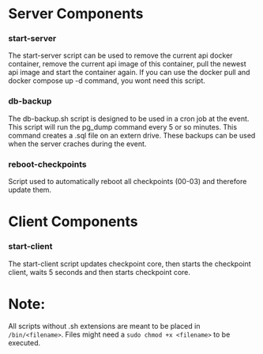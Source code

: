 # Server Components
### start-server
The start-server script can be used to remove the current api docker container, remove the current api image of this container, pull the newest api image and start the container again. If you can use the docker pull and docker compose up -d command, you wont need this script.

### db-backup
The db-backup.sh script is designed to be used in a cron job at the event. This script will run the pg_dump command every 5 or so minutes. This command creates a .sql file on an extern drive. These backups can be used when the server craches during the event.

### reboot-checkpoints
Script used to automatically reboot all checkpoints (00-03) and therefore update them.

# Client Components
### start-client
The start-client script updates checkpoint core, then starts the checkpoint client, waits 5 seconds and then starts checkpoint core.

# Note:
All scripts without .sh extensions are meant to be placed in `/bin/<filename>`. Files might need a `sudo chmod +x <filename>` to be executed.
